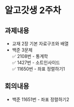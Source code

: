 # 알고갓생 2주차
## 과제내용
* 교재 2장 기본 자료구조와 배열
* 백준 3문제  
  ✅ 2108번 - 통계학  
  ✅ 1427번 - 소트인사이드  
  ✅ 11650번 - 좌표 정렬하기1 
## 회의내용
* 백준 11651번 - 좌표 정렬하기2
